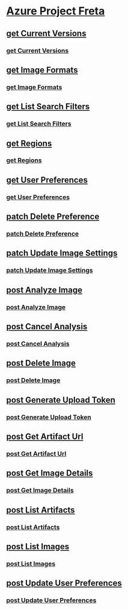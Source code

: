 # [Azure Project Freta](../index.md)
## [get Current Versions](project-freta/getCurrentVersions.json)
### [get Current Versions](project-freta/getCurrentVersions/getCurrentVersions.json)
## [get Image Formats](project-freta/getImageFormats.json)
### [get Image Formats](project-freta/getImageFormats/getImageFormats.json)
## [get List Search Filters](project-freta/getListSearchFilters.json)
### [get List Search Filters](project-freta/getListSearchFilters/getListSearchFilters.json)
## [get Regions](project-freta/getRegions.json)
### [get Regions](project-freta/getRegions/getRegions.json)
## [get User Preferences](project-freta/getUserPreferences.json)
### [get User Preferences](project-freta/getUserPreferences/getUserPreferences.json)
## [patch Delete Preference](project-freta/patchDeletePreference.json)
### [patch Delete Preference](project-freta/patchDeletePreference/patchDeletePreference.json)
## [patch Update Image Settings](project-freta/patchUpdateImageSettings.json)
### [patch Update Image Settings](project-freta/patchUpdateImageSettings/patchUpdateImageSettings.json)
## [post Analyze Image](project-freta/postAnalyzeImage.json)
### [post Analyze Image](project-freta/postAnalyzeImage/postAnalyzeImage.json)
## [post Cancel Analysis](project-freta/postCancelAnalysis.json)
### [post Cancel Analysis](project-freta/postCancelAnalysis/postCancelAnalysis.json)
## [post Delete Image](project-freta/postDeleteImage.json)
### [post Delete Image](project-freta/postDeleteImage/postDeleteImage.json)
## [post Generate Upload Token](project-freta/postGenerateUploadToken.json)
### [post Generate Upload Token](project-freta/postGenerateUploadToken/postGenerateUploadToken.json)
## [post Get Artifact Url](project-freta/postGetArtifactUrl.json)
### [post Get Artifact Url](project-freta/postGetArtifactUrl/postGetArtifactUrl.json)
## [post Get Image Details](project-freta/postGetImageDetails.json)
### [post Get Image Details](project-freta/postGetImageDetails/postGetImageDetails.json)
## [post List Artifacts](project-freta/postListArtifacts.json)
### [post List Artifacts](project-freta/postListArtifacts/postListArtifacts.json)
## [post List Images](project-freta/postListImages.json)
### [post List Images](project-freta/postListImages/postListImages.json)
## [post Update User Preferences](project-freta/postUpdateUserPreferences.json)
### [post Update User Preferences](project-freta/postUpdateUserPreferences/postUpdateUserPreferences.json)
